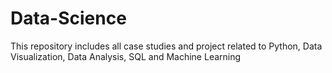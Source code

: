 # Data-Science
This repository includes all case studies and project related to Python, Data Visualization, Data Analysis, SQL and Machine Learning
